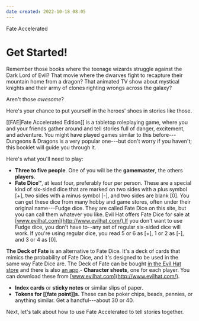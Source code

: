 ```yaml
---
date created: 2022-10-18 08:05
---
```


Fate Accelerated

# Get Started!

Remember those books where the teenage wizards struggle against the Dark Lord of Evil? That movie where the dwarves fight to recapture their mountain home from a dragon? That animated TV show about mystical knights and their army of clones righting wrongs across the galaxy?

Aren't those _awesome_?

Here's your chance to put yourself in the heroes' shoes in stories like those.

[[FAE|Fate Accelerated Edition]] is a tabletop roleplaying game, where you and your friends gather around and tell stories full of danger, excitement, and adventure. You might have played games similar to this before---Dungeons & Dragons is a very popular one---but don't worry if you haven't; this booklet will guide you through it.

Here's what you'll need to play:

- **Three to five people**. One of you will be the **gamemaster**, the others **players**.
- **Fate Dice™**, at least four, preferably four per person. These are a special kind of six-sided dice that are marked on two sides with a plus symbol [+], two sides with a minus symbol [-], and two sides are blank [0]. You can get these dice from many hobby and game stores, often under their original name---Fudge dice. They are called Fate Dice on this site, but you can call them whatever you like. Evil Hat offers Fate Dice for sale at [www.evilhat.com](http://www.evilhat.com/).If you don't want to use Fudge dice, you don't have to--any set of regular six-sided dice will work. If you're using regular dice, you read 5 or 6 as [+], 1 or 2 as [-], and 3 or 4 as [0].

**The Deck of Fate** is an alternative to Fate Dice. It's a deck of cards that mimics the probability of Fate Dice, and it's designed to be used in the same way Fate Dice are. The Deck of Fate can be bought [in the Evil Hat store](http://www.evilhat.com/home/deck-of-fate/) and there is also [an app](http://deckoffate.hiddenachievement.com/).- **Character sheets**, one for each player. You can download these from [www.evilhat.com](http://www.evilhat.com/).

- **Index cards** or **sticky notes** or similar slips of paper.
- **Tokens for [[fate point]]s.** These can be poker chips, beads,   pennies, or anything similar. Get a handful---about 30 or 40.

Next, let's talk about how to use Fate Accelerated to tell stories together.
